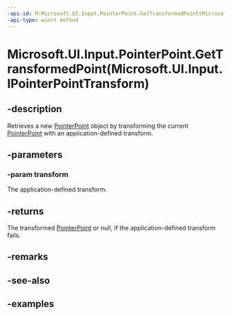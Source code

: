 ```yaml
---
-api-id: M:Microsoft.UI.Input.PointerPoint.GetTransformedPoint(Microsoft.UI.Input.IPointerPointTransform)
-api-type: winrt method
---
```


# Microsoft.UI.Input.PointerPoint.GetTransformedPoint(Microsoft.UI.Input.IPointerPointTransform)

<!--
public Microsoft.UI.Input.PointerPoint GetTransformedPoint (Microsoft.UI.Input.IPointerPointTransform transform);
-->

## -description

Retrieves a new [PointerPoint](pointerpoint.md) object by transforming the current [PointerPoint](pointerpoint.md) with an application-defined transform.

## -parameters

### -param transform

The application-defined transform.

## -returns

The transformed [PointerPoint](pointerpoint.md) or null, if the application-defined transform fails.

## -remarks

## -see-also

## -examples
